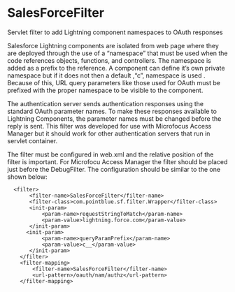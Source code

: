 # SalesForceFilter
Servlet filter to add Lightning component namespaces to OAuth responses

Salesforce Lightning components are isolated from web page where they are deployed through the use of a “namespace”
that must be used when the code references objects, functions, and controllers.  The namespace is added as a prefix 
to the reference.  A component can define it’s own private namespace but if it does not then a default ,“c”, namespace is used . 
Because of this, URL query parameters like those used for OAuth must be prefixed with the proper namespace to be visible to the component.  

The authentication server sends authentication responses using the standard OAuth parameter names. To make these responses available to 
Lightning Components, the parameter names must be changed before the reply is sent. This filter was developed for use with Microfocus Access Manager
but it should work for other authentication servers that run in servlet container.

The filter must be configured in web.xml and the relative position of the filter is important. For Microfocu Access Manager
the filter should be placed just before the DebugFilter. The configuration should be similar to the one shown below:

      <filter>
           <filter-name>SalesForceFilter</filter-name>
           <filter-class>com.pointblue.sf.filter.Wrapper</filter-class>
           <init-param>
               <param-name>requestStringToMatch</param-name>
               <param-value>lightning.force.com</param-value>
           </init-param>
          <init-param>
               <param-name>queryParamPrefix</param-name>
               <param-value>c__</param-value>
           </init-param>
        </filter>
        <filter-mapping>
            <filter-name>SalesForceFilter</filter-name>
            <url-pattern>/oauth/nam/authz</url-pattern>
        </filter-mapping>
